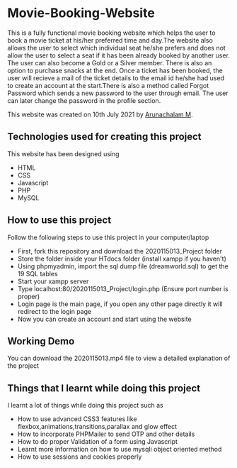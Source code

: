# Movie-Booking-Website
This is a fully functional movie booking website which helps the user to book a movie ticket at his/her preferred time and day.The website also allows the user to select which individual seat he/she prefers and does not allow the user to select a seat if it has been already booked by another user. The user can also become a Gold or a Silver member. There is also an option to purchase snacks at the end. Once a ticket has been booked, the user will recieve a mail of the ticket details to the email id he/she had used to create an account at the start.There is also a method called Forgot Password which sends a new password to the user through email. The user can later change the password in the profile section.

This website was created on 10th July 2021 by [Arunachalam M](https://github.com/ArunachalamM101202 "Profile link"). 

## Technologies used for creating this project
This website has been designed using
* HTML
* CSS
* Javascript
* PHP
* MySQL

## How to use this project
Follow the following steps to use this project in your computer/laptop

* First, fork this repository and download the 2020115013_Project folder
* Store the folder inside your HTdocs folder (install xampp if you haven't)
* Using phpmyadmin, import the sql dump file (dreamworld.sql) to get the 19 SQL tables
* Start your xampp server
* Type localhost:80/2020115013_Project/login.php   (Ensure port number is proper)
* Login page is the main page, if you open any other page directly it will redirect to the login page
* Now you can create an account and start using the website

## Working Demo
You can download the 2020115013.mp4 file to view a detailed explanation of the project

## Things that I learnt while doing this project
I learnt a lot of things while doing this project such as 

* How to use advanced CSS3 features like flexbox,animations,transitions,parallax and glow effect
* How to incorporate PHPMailer to send OTP and other details
* How to do proper Validation of a form using Javascript
* Learnt more information on how to use mysqli object oriented method
* How to use sessions and cookies properly
